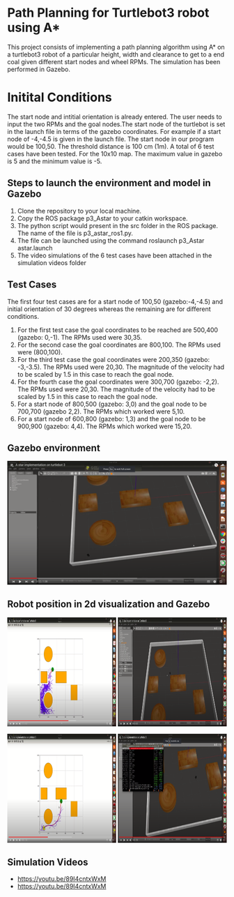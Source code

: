 # Path Planning for Turtlebot3 robot using A* 
This project consists of implementing a path planning algorithm using A* on a turtlebot3 robot of a particular height, width and clearance to get to a end coal given different start nodes and wheel RPMs. The simulation has been performed in Gazebo.

# Initital Conditions
The start node and intitial orientation is already entered. The user needs to input the two RPMs and the goal nodes.The start node of the turtlebot is set 
in the launch file in terms of the gazebo coordinates. For example if a start node of -4,-4.5 is given in the launch file. The start node in our program would be 100,50. The threshold distance is 100 cm (1m).
A total of 6 test cases have been tested. For the 10x10 map. The maximum value in gazebo is 5 and the minimum value is -5. 

## Steps to launch the environment and model in Gazebo
1. Clone the repository to your local machine.
2. Copy the ROS package p3_Astar to your catkin workspace.
3. The python script would present in the src folder in the ROS package. The name of the file is p3_astar_ros1.py.
4. The file can be launched using the command roslaunch p3_Astar astar.launch
5. The video simulations of the 6 test cases have been attached in the simulation videos folder

## Test Cases
The first four test cases are for a start node of 100,50 (gazebo:-4,-4.5) and initial orientation of 30 degrees whereas the remaining are for different conditions. 
1. For the first test case the goal coordinates to be reached are 500,400 (gazebo: 0,-1). The RPMs used were 30,35. 
2. For the second case the goal coordinates are 800,100. The RPMs used were (800,100). 
3. For the third test case the goal coordinates were 200,350 (gazebo: -3,-3.5). The RPMs used were 20,30. The magnitude of the velocity had to be scaled by 1.5 in this case to reach the goal node. 
4. For the fourth case the goal coordinates were 300,700 (gazebo: -2,2). The RPMs used were 20,30. The magnitude of the velocity had to be scaled by 1.5 in this case to reach the goal node.
5. For a start node of 800,500 (gazebo: 3,0) and the goal node to be 700,700 (gazebo 2,2). The RPMs which worked were 5,10. 
6. For a start node of 600,800 (gazebo: 1,3) and the goal node to be 900,900 (gazebo: 4,4). The RPMs which worked were 15,20.

## Gazebo environment
<img src="https://github.com/jayesh68/TURTLEBOT3-ASTAR/blob/main/PathImages/Screenshot%20from%202022-03-04%2011-34-05.png"/>

## Robot position in 2d visualization and Gazebo
<p float="left">
<img src="https://github.com/jayesh68/TURTLEBOT3-ASTAR/blob/main/PathImages/Screenshot%20from%202022-03-04%2011-26-58.png" width="250" height="250"/>
<img src="https://github.com/jayesh68/TURTLEBOT3-ASTAR/blob/main/PathImages/Screenshot%20from%202022-03-04%2011-27-25.png" width="250" height="250"/>
</p>

<p float="left">
<img src="https://github.com/jayesh68/TURTLEBOT3-ASTAR/blob/main/PathImages/Screenshot%20from%202022-03-04%2011-28-11.png" width="250" height="250"/>
<img src="https://github.com/jayesh68/TURTLEBOT3-ASTAR/blob/main/PathImages/Screenshot%20from%202022-03-04%2011-31-49.png" width="250" height="250"/>
</p>

## Simulation Videos
* https://youtu.be/89I4cntxWxM
* https://youtu.be/89I4cntxWxM
